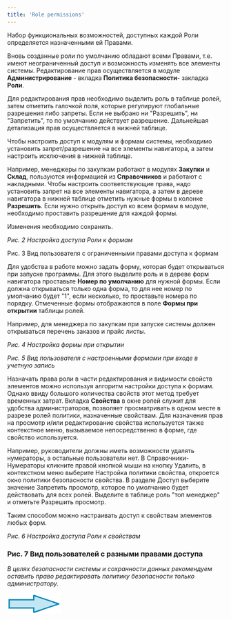 ```yaml
---
title: 'Role permissions'
---
```


Набор функциональных возможностей, доступных каждой Роли определяется назначенными ей Правами.

Вновь созданные роли по умолчанию обладают всеми Правами, т.е. имеют неограниченный доступ и возможность изменять все элементы системы. Редактирование прав осуществляется в модуле **Администрирование** - вкладка **Политика безопасности**- закладка **Роли**.

Для редактирования прав необходимо выделить роль в таблице ролей, затем отметить галочкой поля, которые регулируют глобальные разрешения либо запреты. Если не выбрано ни "Разрешить", ни "Запретить", то по умолчанию действует разрешение. Дальнейшая детализация прав осуществляется в нижней таблице.


  

Чтобы настроить доступ к модулям и формам системы, необходимо установить запрет/разрешение на все элементы навигатора, а затем настроить исключения в нижней таблице.

Например, менеджеры по закупкам работают в модулях **Закупки** и **Склад**, пользуются информацией из **Справочников** и работают с накладными. Чтобы настроить соответствующие права, надо установить запрет на все элементы навигатора, а затем в дереве навигатора в нижней таблице отметить нужные формы в колонке  **Разрешить**. Если нужно открыть доступ ко всем формам в модуле, необходимо проставить разрешение для каждой формы.

Изменения необходимо сохранить.


  

  

  

  

  

  

  

  

  

*Рис. 2 Настройка доступа Роли к формам*




  

  

  

  

  

  

  

Рис. 3 Вид пользователя с ограниченными правами доступа к формам

  

Для удобства в работе можно задать форму, которая будет открываться при запуске программы. Для этого выделите роль и в дереве форм навигатора проставьте **Номер по умолчанию** для нужной формы. Если должна открываться только одна форма, то для нее номер по умолчанию будет "1", если несколько, то проставьте номера по порядку. Отмеченные формы отображаются в поле **Формы при открытии** таблицы ролей.

Например, для менеджера по закупкам при запуске системы должен открываться перечень заказов и прайс листы.


*Рис. 4 Настройка формы при открытии*


*Рис. 5 Вид пользователя с настроенными формами при входе в учетную запись*

Назначать права роли в части редактирования и видимости свойств элементов можно используя алгоритм настройки доступа к формам. Однако ввиду большого количества свойств этот метод требует временных затрат. Вкладка **Свойства** в окне ролей служит для удобства администраторов, позволяет просматривать в одном месте в разрезе ролей политики, назначенные свойствам. Для назначения прав на просмотр и/или редактирование свойства используется также контекстное меню, вызываемое непосредственно в форме, где свойство используется.

Например, руководители должны иметь возможности удалять нумераторы, а остальные пользователи нет. В Справочники-Нумераторы кликните правой кнопкой мыши на кнопку Удалить, в контекстном меню выберите Настройка политики свойства, откроется окно политики безопасности свойства. В разделе Доступ выберите значение Запретить просмотр, которое по умолчанию будет действовать для всех ролей. Выделите в таблице роль "топ менеджер" и отметьте Разрешить просмотр.

Таким способом можно настраивать доступ к свойствам элементов любых форм.


*Рис. 6 Настройка доступа Роли к свойствам*

  

  

  


### Рис. 7 Вид пользователей с разными правами доступа

*В целях безопасности системы и сохранности данных рекомендуем оставить право редактировать политику безопасности только администратору.*

  

  


[![](attachments/12812599/12812600.png)](Users.md)

  
